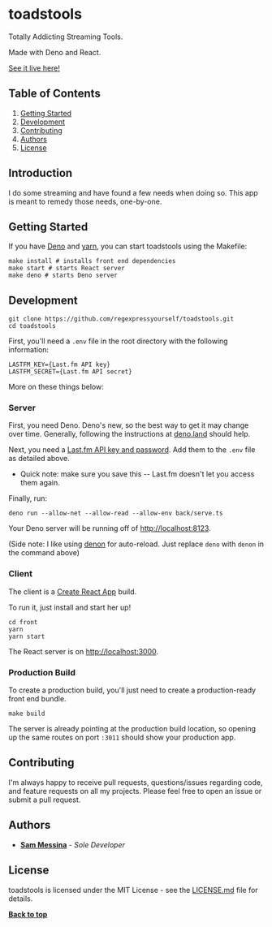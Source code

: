 # toadstools

Totally Addicting Streaming Tools.

Made with Deno and React.

[See it live here!](https://toadstools.smessina.com/)

## Table of Contents

1. [Getting Started](#getting-started)
2. [Development](#development)
3. [Contributing](#contributing)
4. [Authors](#authors)
5. [License](#license)

## Introduction

I do some streaming and have found a few needs when doing so. This app is meant to remedy those needs, one-by-one.

## Getting Started

If you have [Deno](https://deno.land/) and [yarn](https://yarnpkg.com/), you can start toadstools using the Makefile:

```
make install # installs front end dependencies
make start # starts React server
make deno # starts Deno server
```

## Development

```
git clone https://github.com/regexpressyourself/toadstools.git
cd toadstools
```

First, you'll need a `.env` file in the root directory with the following information:

```
LASTFM_KEY={Last.fm API key}
LASTFM_SECRET={Last.fm API secret}
```

More on these things below:

### Server

First, you need Deno. Deno's new, so the best way to get it may change over time. Generally, following the instructions at [deno.land](https://deno.land/) should help.

Next, you need a [Last.fm API key and password](https://www.last.fm/api/account/create). Add them to the `.env` file as detailed above.

- Quick note: make sure you save this -- Last.fm doesn't let you access them again.

Finally, run:

```
deno run --allow-net --allow-read --allow-env back/serve.ts
```

Your Deno server will be running off of [http://localhost:8123](http://localhost:8123).

(Side note: I like using [denon](https://deno.land/x/denon) for auto-reload. Just replace `deno` with `denon` in the command above)

### Client

The client is a [Create React App](https://github.com/facebook/create-react-app) build.

To run it, just install and start her up!

```
cd front
yarn
yarn start
```

The React server is on [http://localhost:3000](http://localhost:3000).

### Production Build

To create a production build, you'll just need to create a production-ready front end bundle.

```
make build
```

The server is already pointing at the production build location, so opening up the same routes on port `:3011` should show your production app.

## Contributing

I'm always happy to receive pull requests, questions/issues regarding code, and feature requests on all my projects. Please feel free to open an issue or submit a pull request.

## Authors

- **[Sam Messina](https://smessina.com)** - _Sole Developer_

## License

toadstools is licensed under the MIT License - see the [LICENSE.md](LICENSE.md) file for details.

**[Back to top](#table-of-contents)**
